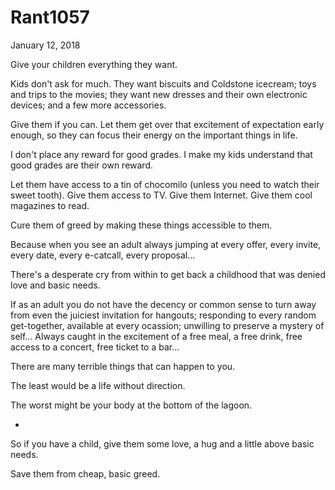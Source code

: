 # Rant1057


January 12, 2018

Give your children everything they want.

Kids don't ask for much. They want biscuits and Coldstone icecream; toys and trips to the movies; they want new dresses and their own electronic devices; and a few more accessories.

Give them if you can. Let them get over that excitement of expectation early enough, so they can focus their energy on the important things in life. 

I don't place any reward for good grades. I make my kids understand that good grades are their own reward.

Let them have access to a tin of chocomilo (unless you need to watch their sweet tooth). Give them access to TV. Give them Internet. Give them cool magazines to read. 

Cure them of greed by making these things accessible to them.

Because when you see an adult always jumping at every offer, every invite, every date, every e-catcall, every proposal...

There's a desperate cry from within to get back a childhood that was denied love and basic needs. 

If as an adult you do not have the decency or common sense to turn away from even the juiciest invitation for hangouts; responding to every random get-together, available at every ocassion; unwilling to preserve a mystery of self... 
Always caught in the excitement of a free meal, a free drink, free access to a concert, free ticket to a bar...

There are many terrible things that can happen to you.

The least would be a life without direction.

The worst might be your body at the bottom of the lagoon.

*
So if you have a child, give them some love, a hug and a little above basic needs. 

Save them from cheap, basic greed.